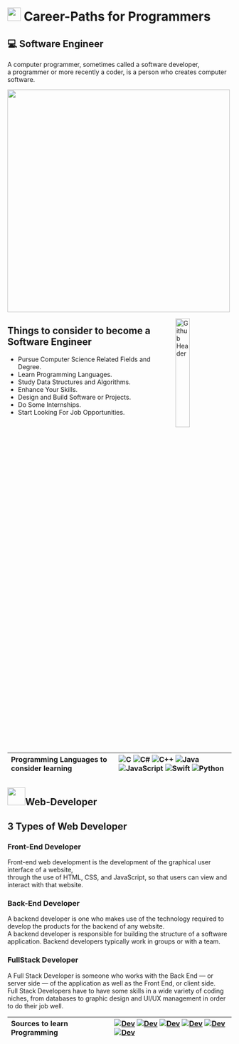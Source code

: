 # <img src="https://res.cloudinary.com/crunchbase-production/image/upload/c_lpad,f_auto,q_auto:eco,dpr_1/ikqra03zdnggljdu5vv0" width="30px"> Career-Paths for Programmers

## 💻 Software Engineer
<p>A computer programmer, sometimes called a software developer,<br>
  a programmer or more recently a coder, is a person who creates computer software.
</p>

<p><img src="https://leverageedu.com/blog/wp-content/uploads/2020/09/How-to-Become-a-Software-Engineer.jpg" width=500px></p>

 <img width="25%" align="right" alt="Github Header" src="https://github.com/avinash-218/avinash-218/raw/main/Images/coding_2.gif" />

## Things to consider to become a Software Engineer

* Pursue Computer Science Related Fields and Degree. 
* Learn Programming Languages. 
* Study Data Structures and Algorithms. 
* Enhance Your Skills. 
* Design and Build Software or Projects. 
* Do Some Internships. 
* Start Looking For Job Opportunities.

 
| **Programming Languages to consider learning** | ![C](https://img.shields.io/badge/c-%2300599C.svg?style=for-the-badge&logo=c&logoColor=white) ![C#](https://img.shields.io/badge/c%23-%23239120.svg?style=for-the-badge&logo=c-sharp&logoColor=white) ![C++](https://img.shields.io/badge/c++-%2300599C.svg?style=for-the-badge&logo=c%2B%2B&logoColor=white) ![Java](https://img.shields.io/badge/java-%23ED8B00.svg?style=for-the-badge&logo=java&logoColor=white)  ![JavaScript](https://img.shields.io/badge/javascript-%23323330.svg?style=for-the-badge&logo=javascript&logoColor=%23F7DF1E) ![Swift](https://img.shields.io/badge/swift-F54A2A?style=for-the-badge&logo=swift&logoColor=white) ![Python](https://img.shields.io/badge/python-3670A0?style=for-the-badge&logo=python&logoColor=ffdd54) 
 :--- | :---
 
## <img src="https://cdn.pixabay.com/photo/2017/08/05/11/16/logo-2582748_1280.png" width="40px">Web-Developer
## 3 Types of Web Developer
### Front-End Developer
<p>Front-end web development is the development of the graphical user interface of a website, <br> through the use of HTML, CSS, and JavaScript, so that users can view and interact with that website.</p>

### Back-End Developer
<p>A backend developer is one who makes use of the technology required to develop the products for the backend of any website. <br> A backend developer is responsible for building the structure of a software application. Backend developers typically work in groups or with a team.</p>

### FullStack Developer
<p>A Full Stack Developer is someone who works with the Back End — or server side — of the application as well as the Front End, or client side. <br> Full Stack Developers have to have some skills in a wide variety of coding niches, from databases to graphic design and UI/UX management in order to do their job well.</p>

 | **Sources to learn Programming** |  [<img alt="Dev" src="https://img.shields.io/badge/Codecademy-FFF0E5?style=for-the-badge&logo=codecademy&logoColor=1F243A" />](https://www.codecademy.com/) [<img  alt="Dev" src="https://img.shields.io/badge/Coursera-%230056D2.svg?style=for-the-badge&logo=Coursera&logoColor=white" />](https://www.coursera.org/)  [<img  alt="Dev" src="https://img.shields.io/badge/Freecodecamp-%23123.svg?&style=for-the-badge&logo=freecodecamp&logoColor=green"/>](https://www.freecodecamp.org/) [<img  alt="Dev" src="https://img.shields.io/badge/Udemy-A435F0?style=for-the-badge&logo=Udemy&logoColor=white"/>](https://www.udemy.com/)  [<img alt="Dev" src="https://img.shields.io/badge/Udacity-grey?style=for-the-badge&logo=udacity&logoColor=15B8E6"/>](https://www.udacity.com/)  [<img  alt="Dev" src="https://img.shields.io/badge/Codewars-B1361E?style=for-the-badge&logo=codewars&logoColor=grey"/>](https://www.codewars.com/) 
  :--- | :---
